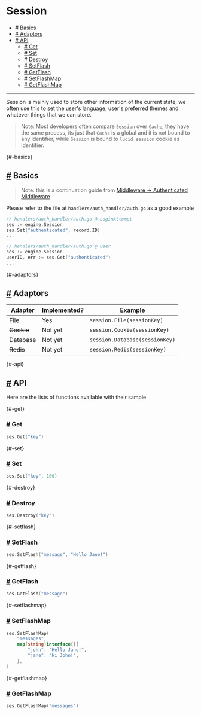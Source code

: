 # Session

- [# Basics](#-basics)
- [# Adaptors](#-adaptors)
- [# API](#-api)
  - [# Get](#-get)
  - [# Set](#-set)
  - [# Destroy](#-destroy)
  - [# SetFlash](#-setflash)
  - [# GetFlash](#-getflash)
  - [# SetFlashMap](#-setflashmap)
  - [# GetFlashMap](#-getflashmap)

---

Session is mainly used to store other information of the current state, we often use this to set the user's language, user's preferred themes and whatever things that we can store.

> Note: Most developers often compare `Session` over `Cache`, they have the same process, its just that `Cache` is a global and it is not bound to any identifier, while `Session` is bound to `lucid_session`  cookie as identifier.

{#-basics}

## [#](#-basics) Basics

> Note: this is a continuation guide from [Middleware -> Authenticated Middleware](/middleware#-authenticated-middleware)

Please refer to the file at `handlers/auth_handler/auth.go` as a good example

```go
// handlers/auth_handler/auth.go @ LoginAttempt
ses := engine.Session
ses.Set("authenticated", record.ID)
...

// handlers/auth_handler/auth.go @ User
ses := engine.Session
userID, err := ses.Get("authenticated")
...
```

{#-adaptors}

## [#](#-adaptors) Adaptors

Adapter      | Implemented? | Example
-------------|--------------|--------------------------
File         | Yes          | `session.File(sessionKey)`
~~Cookie~~   | Not yet      | `session.Cookie(sessionKey)`
~~Database~~ | Not yet      | `session.Database(sessionKey)`
~~Redis~~    | Not yet      | `session.Redis(sessionKey)`

{#-api}

## [#](#-api) API

Here are the lists of functions available with their sample

{#-get}

### [#](#-get) Get

```go
ses.Get("key")
```

{#-set}

### [#](#-set) Set

```go
ses.Set("key", 100)
```

{#-destroy}

### [#](#-destroy) Destroy

```go
ses.Destroy("key")
```

{#-setflash}

### [#](#-setflash) SetFlash

```go
ses.SetFlash("message", "Hello Jane!")
```

{#-getflash}

### [#](#-getflash) GetFlash

```go
ses.GetFlash("message")
```

{#-setflashmap}

### [#](#-setflashmap) SetFlashMap

```go
ses.SetFlashMap(
    "messages",
    map[string]interface{}{
        "john": "Hello Jane!",
        "jane": "Hi John!",
    },
)
```

{#-getflashmap}

### [#](#-getflashmap) GetFlashMap

```go
ses.GetFlashMap("messages")
```
